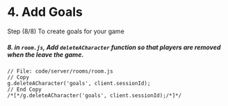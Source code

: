 # 4. Add Goals

Step (8/8) To create goals for your game

##### 8. in `room.js`, Add `deleteACharacter` function so that players are removed when the leave the game.

```
// File: code/server/rooms/room.js
// Copy
g.deleteACharacter('goals', client.sessionId);
// End Copy
/*[*/g.deleteACharacter('goals', client.sessionId);/*]*/
```
